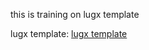 this is training on lugx template

lugx template:
[lugx template ](https://templatemo.com/live/templatemo_589_lugx_gaming)
